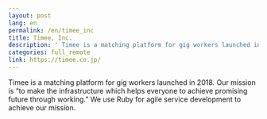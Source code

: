 ```yaml
---
layout: post
lang: en
permalink: /en/timee_inc
title: Timee, Inc.
description: ' Timee is a matching platform for gig workers launched in 2018. Our mission is “to make the infrastructure which helps everyone to achieve promising future through working.” We use Ruby for agile service development to achieve our mission. '
categories: full_remote
link: https://timee.co.jp/
---
```


<p>Timee is a matching platform for gig workers launched in 2018. Our mission is “to make the infrastructure which helps everyone to achieve promising future through working.” We use Ruby for agile service development to achieve our mission.</p>
